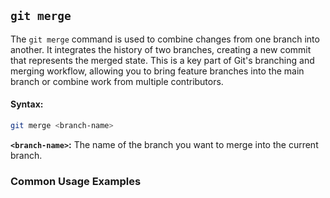 ## `git merge`
The `git merge` command is used to combine changes from one branch into another. It integrates the history of two branches, creating a new commit that represents the merged state. This is a key part of Git's branching and merging workflow, allowing you to bring feature branches into the main branch or combine work from multiple contributors.
#### Syntax:
```bash
git merge <branch-name>
```
**`<branch-name>`:** The name of the branch you want to merge into the current branch.
### Common Usage Examples
